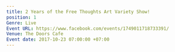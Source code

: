 ```yaml
---
title: 2 Years of the Free Thoughts Art Variety Show!
position: 1
Genre: Live
Event URL: https://www.facebook.com/events/1749011718733391/
Venue: The Doors Cafe
Event date: 2017-10-23 07:00:00 +07:00
---
```


